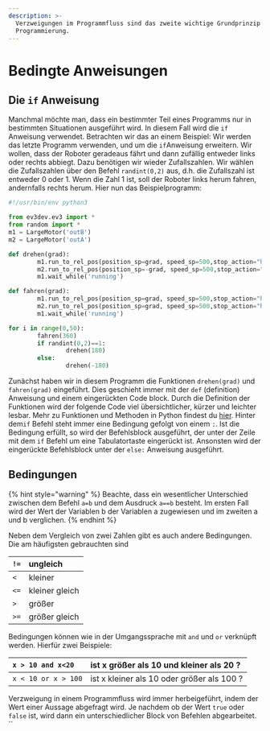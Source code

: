 ```yaml
---
description: >-
  Verzweigungen im Programmfluss sind das zweite wichtige Grundprinzip der
  Programmierung.
---
```


# Bedingte Anweisungen

## Die `if` Anweisung

Manchmal möchte man, dass ein bestimmter Teil eines Programms nur in bestimmten Situationen ausgeführt wird. In diesem Fall wird die `if` Anweisung verwendet. Betrachten wir das an einem Beispiel: Wir werden das letzte Programm verwenden, und um die `if`Anweisung erweitern. Wir wollen, dass der Roboter geradeaus fährt und dann zufällig entweder links oder rechts abbiegt. Dazu benötigen wir wieder Zufallszahlen. Wir wählen die Zufallszahlen über den Befehl `randint(0,2)` aus, d.h. die Zufallszahl ist entweder 0 oder 1. Wenn die Zahl 1 ist, soll der Roboter links herum fahren, andernfalls rechts herum. Hier nun das Beispielprogramm:

```python
#!/usr/bin/env python3

from ev3dev.ev3 import *
from random import *
m1 = LargeMotor('outB')
m2 = LargeMotor('outA')

def drehen(grad):
        m1.run_to_rel_pos(position_sp=grad, speed_sp=500,stop_action="hold")
        m2.run_to_rel_pos(position_sp=-grad, speed_sp=500,stop_action="hold")
        m1.wait_while('running')

def fahren(grad):
        m1.run_to_rel_pos(position_sp=grad, speed_sp=500,stop_action="hold")
        m2.run_to_rel_pos(position_sp=grad, speed_sp=500,stop_action="hold")
        m1.wait_while('running')

for i in range(0,50):
        fahren(360)
        if randint(0,2)==1:
                drehen(180)
        else:
                drehen(-180)

```

Zunächst haben wir in diesem Programm die Funktionen `drehen(grad)` und `fahren(grad)` eingeführt. Dies geschieht immer mit der `def` \(definition\) Anweisung und einem eingerückten Code block. Durch die Definition der Funktionen wird der folgende Code viel übersichtlicher, kürzer und leichter lesbar. Mehr zu Funktionen und Methoden in Python findest du [hier](https://www.python-kurs.eu/python3_funktionen.php). Hinter dem`if` Befehl steht immer eine Bedingung gefolgt von einem `:`. Ist die Bedingung erfüllt, so wird der Befehlsblock ausgeführt, der unter der Zeile mit dem `if` Befehl um eine Tabulatortaste eingerückt ist. Ansonsten wird der eingerückte Befehlsblock unter der `else:` Anweisung ausgeführt. 

## Bedingungen

{% hint style="warning" %}
Beachte, dass ein wesentlicher Unterschied zwischen dem Befehl `a=b` und dem Ausdruck  `a==b` besteht. Im ersten Fall wird der Wert der Variablen b der Variablen a zugewiesen und im zweiten a und b verglichen.
{% endhint %}

 Neben dem Vergleich von zwei Zahlen gibt es auch andere Bedingungen. Die am häufigsten gebrauchten sind

| `!=` | ungleich |
| :--- | :--- |
| `<` | kleiner |
| `<=` | kleiner gleich |
| `>` | größer |
| `>=` | größer gleich |

Bedingungen können wie in der Umgangssprache mit `and` und `or` verknüpft werden. Hierfür zwei Beispiele:

| `x > 10 and x<20` | ist x größer als 10 und kleiner als 20 ? |
| :--- | :--- |
| `x < 10 or x > 100` | ist x kleiner als 10 oder größer als 100 ? |

Verzweigung in einem Programmfluss wird immer herbeigeführt, indem der Wert einer Aussage abgefragt wird. Je nachdem ob der Wert `true` oder `false` ist, wird dann ein unterschiedlicher Block von Befehlen abgearbeitet.  ``      


